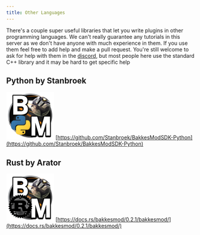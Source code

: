 ```yaml
---
title: Other Languages
---
```


There's a couple super useful libraries that let you write plugins in other programming languages. We can't really guarantee any tutorials in this server as we don't have anyone with much experience in them. If you use them feel free to add help and make a pull request. You're still welcome to ask for help with them in the [discord](https://discord.gg/HMptXSzCvU), but most people here use the standard C++ library and it may be hard to get specific help

## Python by Stanbroek  
![BakkesMod Python Logo](/img/bmpy.png) 
[https://github.com/Stanbroek/BakkesModSDK-Python](https://github.com/Stanbroek/BakkesModSDK-Python)


##  Rust by Arator  
![BakkesMod Rust Logo](/img/bmrust.png)
[https://docs.rs/bakkesmod/0.2.1/bakkesmod/](https://docs.rs/bakkesmod/0.2.1/bakkesmod/)